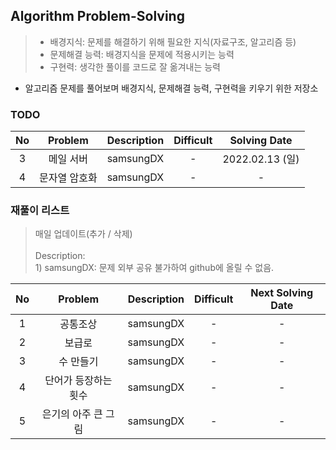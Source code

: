 ## Algorithm Problem-Solving
>- 배경지식: 문제를 해결하기 위해 필요한 지식(자료구조, 알고리즘 등)
>- 문제해결 능력: 배경지식을 문제에 적용시키는 능력
>- 구현력: 생각한 풀이를 코드로 잘 옮겨내는 능력

- 알고리즘 문제를 풀어보며 배경지식, 문제해결 능력, 구현력을 키우기 위한 저장소

### TODO
| No | Problem | Description | Difficult | Solving Date |
|:------:|:---------:|:---------:|:-----------:|:-----------:|
| 3 | 메일 서버 | samsungDX | - | 2022.02.13 (일) |
| 4 | 문자열 암호화 | samsungDX | - | - |

### 재풀이 리스트
>매일 업데이트(추가 / 삭제)
><br>
><br>Description: 
> <br>1) samsungDX: 문제 외부 공유 불가하여 github에 올릴 수 없음.

| No | Problem | Description | Difficult | Next Solving Date |
|:------:|:---------:|:---------:|:-----------:|:-----------:|
| 1 | 공통조상 | samsungDX | - | - |
| 2 | 보급로 | samsungDX | - | - |
| 3 | 수 만들기 | samsungDX | - | - |
| 4 | 단어가 등장하는 횟수 | samsungDX | - | - |
| 5 | 은기의 아주 큰 그림 | samsungDX | - | - |

